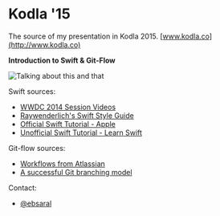 # Kodla '15

The source of my presentation in Kodla 2015. [www.kodla.co](http://www.kodla.co)

**Introduction to Swift & Git-Flow**

![Talking about this and that](http://s21.postimg.org/o0ekgsyl3/Screen_Shot_2015_05_10_at_11_43_51_AM.png)

Swift sources:
- [WWDC 2014 Session Videos](https://developer.apple.com/videos/wwdc/2014/)
- [Raywenderlich's Swift Style Guide](https://github.com/raywenderlich/swift-style-guide)
- [Official Swift Tutorial - Apple](https://developer.apple.com/library/ios/documentation/Swift/Conceptual/Swift_Programming_Language/GuidedTour.html)
- [Unofficial Swift Tutorial - Learn Swift](http://www.learnswift.tips/)

Git-flow sources:
- [Workflows from Atlassian](https://www.atlassian.com/git/workflows#!workflow-gitflow)
- [A successful Git branching model](http://nvie.com/posts/a-successful-git-branching-model/)

Contact:
- [@ebsaral](http://www.twitter.com/ebsaral)
